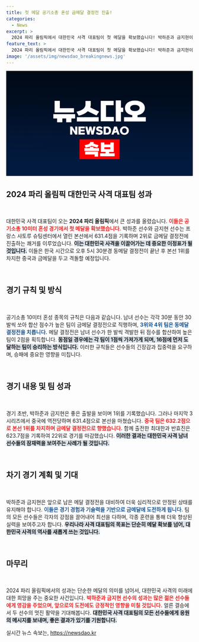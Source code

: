 ```yaml
---
title: 첫 메달 공기소총 혼성 금메달 결정전 진출!
categories:
  - News
excerpt: >
  2024 파리 올림픽에서 대한민국 사격 대표팀이 첫 메달을 확보했습니다! 박하준과 금지현이 혼성공기소총 10미터에서 은메달을 차지하며 금메달 결정전에 진출합니다. 동메달 결정전 종료 후 중국과의 대결이 기다려집니다!
feature_text: >
  2024 파리 올림픽에서 대한민국 사격 대표팀이 첫 메달을 확보했습니다! 박하준과 금지현이 혼성공기소총 10미터에서 은메달을 차지하며 금메달 결정전에 진출합니다. 동메달 결정전 종료 후 중국과의 대결이 기다려집니다!
image: '/assets/img/newsdao_breakingnews.jpg'
---
```


<p><img src="/assets/img/newsdao_breakingnews.jpg" alt="koreaapp 속보" /></p>

<h2 data-ke-size="size26">2024 파리 올림픽 대한민국 사격 대표팀 성과</h2>

<p data-ke-size="size16">&nbsp;</p>  

<p>대한민국 사격 대표팀이 오는 <b>2024 파리 올림픽</b>에서 큰 성과를 올렸습니다. <b><span style="color: #ee2323;">이들은 공기소총 10미터 혼성 경기에서 첫 메달을 확보했습니다.</span></b> 박하준 선수와 금지현 선수는 프랑스 샤토루 슈팅센터에서 열린 본선에서 631.4점을 기록하며 2위로 금메달 결정전에 진출하는 쾌거를 이루었습니다. <b><span style="background-color: #21538527;">이는 대한민국 사격을 이끌어가는 데 중요한 이정표가 될 것입니다.</span></b> 이들은 한국 시간으로 오후 5시 30분경 동메달 결정전이 끝난 후 본선 1위를 차지한 중국과 금메달을 두고 격돌할 예정입니다. </p>

<p data-ke-size="size16">&nbsp;</p>  

<h2 data-ke-size="size26">경기 규칙 및 방식</h2>

<p data-ke-size="size16">&nbsp;</p>  

<p>공기소총 10미터 혼성 종목의 규칙은 다음과 같습니다. 남녀 선수는 각각 30분 동안 30발씩 쏘아 합산 점수가 높은 팀이 금메달 결정전으로 직행하며, <b><span style="color: #1a5490;">3위와 4위 팀은 동메달 결정전을 치릅니다.</span></b> 메달 결정전은 남녀 선수가 한 발씩 격발한 뒤 점수를 합산하여 높은 팀이 2점을 획득합니다. <b><span style="background-color: #21538527;">동점일 경우에는 각 팀이 1점씩 가져가게 되며, 16점에 먼저 도달하는 팀이 승리하는 방식입니다.</span></b> 이러한 규칙들은 선수들의 긴장감과 집중력을 요구하며, 승패에 중요한 영향을 미칩니다.</p>

<p data-ke-size="size16">&nbsp;</p>  

<h2 data-ke-size="size26">경기 내용 및 팀 성과</h2>

<p data-ke-size="size16">&nbsp;</p>  

<p>경기 초반, 박하준과 금지현은 좋은 출발을 보이며 1위를 기록했습니다. 그러나 마지막 3시리즈에서 중국에 역전당하며 631.4점으로 본선을 마쳤습니다. <b><span style="color: #ee2323;">중국 팀은 632.2점으로 본선 1위를 차지하며 금메달 결정전으로 향했습니다.</span></b> 함께 출전한 최대한과 반효진은 623.7점을 기록하여 22위로 경기를 마감했습니다. <b><span style="background-color: #21538527;">이러한 결과는 대한민국 사격 남녀 선수들의 잠재력을 보여주는 사례가 될 것입니다.</span></b></p>

<p data-ke-size="size16">&nbsp;</p>  

<h2 data-ke-size="size26">차기 경기 계획 및 기대</h2>

<p data-ke-size="size16">&nbsp;</p>  

<p>박하준과 금지현은 앞으로 남은 메달 결정전을 대비하여 더욱 심리적으로 안정된 상태를 유지해야 합니다. <b><span style="color: #1a5490;">이들은 경기 경험과 기술력을 기반으로 금메달에 도전하게 됩니다.</span></b> 팀의 모든 선수들은 각자의 강점을 끌어내어 최선을 다하며, 각종 훈련을 통해 더욱 향상된 실력을 보여주고자 합니다. <b><span style="background-color: #21538527;">우리나라 사격 대표팀의 목표는 단순히 메달 확보를 넘어, 대한민국 사격의 역사를 새롭게 쓰는 것입니다.</span></b></p>

<p data-ke-size="size16">&nbsp;</p>  

<h2 data-ke-size="size26">마무리</h2>

<p data-ke-size="size16">&nbsp;</p>  

<p>2024 파리 올림픽에서의 성과는 단순한 메달의 의미를 넘어서, 대한민국 사격의 미래에 대한 희망을 주는 중요한 사건입니다. <b><span style="color: #ee2323;">박하준과 금지현 선수의 성과는 많은 젊은 선수들에게 영감을 주었으며, 앞으로의 도전에도 긍정적인 영향을 미칠 것입니다.</span></b> 얼른 결승에서 두 선수의 멋진 활약을 기대해봅니다. <b><span style="background-color: #21538527;">대한민국 사격 대표팀의 모든 선수들에게 응원의 메시지를 보내며, 좋은 결과가 있기를 기원합니다.</span></b></p>
실시간 뉴스 속보는, <a href="https://newsdao.kr" rel="dofollow">https://newsdao.kr</a>


